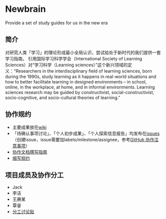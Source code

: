# Newbrain
Provide a set of study guides for us in the new era

## 简介
对研究人类「学习」的理论形成最小全局认识，尝试给处于新时代的我们提供一套学习指南。
引用国际学习科学学会（International Society of Learning Sciences）对“学习科学（Learning sciences）”这个新兴领域的定义：“Researchers in the interdisciplinary field of learning sciences, born during the 1990s, study learning as it happens in real-world situations and how to better facilitate learning in designed environments – in school, online, in the workplace, at home, and in informal environments. Learning sciences research may be guided by constructivist, social-constructivist, socio-cognitive, and socio-cultural theories of learning.”

## 协作规约
- 主要成果放在[wiki](https://github.com/wisdomqin/newbrain/wiki)
- 「待确认事项讨论」、「个人初步成果」、「个人探索信息报告」均发布在[issues](https://github.com/wisdomqin/newbrain/issues)（创建issue，issue需要加labels/milestone/assignee，参考[GitHub 协作注意事项](https://ishanshan.im/community/HbGitHubCooperate.html)）
- [协作文档撰写指南](https://github.com/OpenMindClub/Share/wiki/HbDoc)
- [缩写规约](https://github.com/OpenMindClub/Share/wiki/HbShortRule)

## 项目成员及协作分工
- Jack
- 李洁
- 王赓某
- 覃睿
- [分工讨论贴](https://github.com/wisdomqin/newbrain/issues/2)
